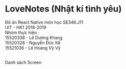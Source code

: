 # LoveNotes (Nhật kí tình yêu) </br>
Đồ án React Native môn học SE346.J11 </br>
UIT - HK1 2018-2019 </br>
Nhóm thực hiện : </br>
15520338 - Lê Dương Khang </br>
15520328 - Nguyễn Đức Kế </br>
15521036 - Lê Hoàng Vỹ Vỹ </br></br>

Danh sách Screen</br>
